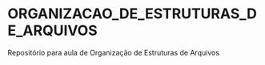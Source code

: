 # ORGANIZACAO_DE_ESTRUTURAS_DE_ARQUIVOS
Repositório para aula de Organização de Estruturas de Arquivos
